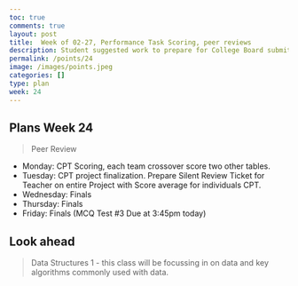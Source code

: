 ```yaml
---
toc: true
comments: true
layout: post
title:  Week of 02-27, Performance Task Scoring, peer reviews
description: Student suggested work to prepare for College Board submit
permalink: /points/24
image: /images/points.jpeg
categories: []
type: plan
week: 24
---
```


## Plans Week 24
> Peer Review
- Monday: CPT Scoring, each team crossover score two other tables. 
- Tuesday: CPT project finalization. Prepare Silent Review Ticket for Teacher on entire Project with Score average for individuals CPT.
- Wednesday: Finals
- Thursday: Finals
- Friday: Finals (MCQ Test #3 Due at 3:45pm today)

## Look ahead
> Data Structures 1 - this class will be focussing in on data and key algorithms commonly used with data.

